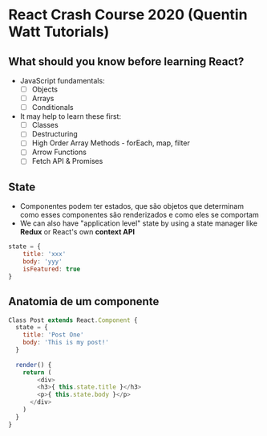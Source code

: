 # React Crash Course 2020 (Quentin Watt Tutorials)

## What should you know before learning React?

* JavaScript fundamentals:
  - [ ] Objects
  - [ ] Arrays
  - [ ] Conditionals
* It may help to learn these first:
  - [ ] Classes
  - [ ] Destructuring
  - [ ] High Order Array Methods - forEach, map, filter
  - [ ] Arrow Functions
  - [ ] Fetch API & Promises

## State

* Componentes podem ter estados, que são objetos que determinam como esses componentes são renderizados e como eles se comportam
* We can also have "application level" state by using a state manager like **Redux** or React's own **context API**

```javascript
state = {
	title: 'xxx'
	body: 'yyy'
	isFeatured: true
}
```

## Anatomia de um componente

```javascript
Class Post extends React.Component {
  state = {
    title: 'Post One'
    body: 'This is my post!'
  }
  
  render() {
    return (
    	<div>
      	<h3>{ this.state.title }</h3>
      	<p>{ this.state.body }</p>
      </div>
    )
  }
}
```
